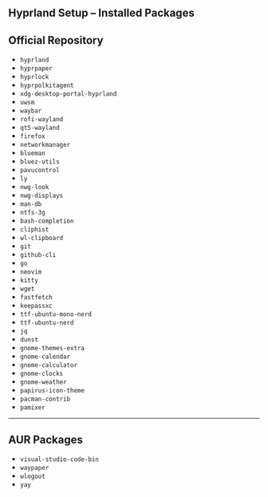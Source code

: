 ## Hyprland Setup – Installed Packages

## Official Repository
- `hyprland`
- `hyprpaper`
- `hyprlock`
- `hyprpolkitagent`
- `xdg-desktop-portal-hyprland`
- `uwsm`
- `waybar`
- `rofi-wayland`
- `qt5-wayland`
- `firefox`
- `networkmanager`
- `blueman`
- `bluez-utils`
- `pavucontrol`
- `ly`
- `nwg-look`
- `nwg-displays`
- `man-db`
- `ntfs-3g`
- `bash-completion`
- `cliphist`
- `wl-clipboard`
- `git`
- `github-cli`
- `go`
- `neovim`
- `kitty`
- `wget`
- `fastfetch`
- `keepassxc`
- `ttf-ubuntu-mono-nerd`
- `ttf-ubuntu-nerd`
- `jq`
- `dunst`
- `gnome-themes-extra`
- `gnome-calendar`
- `gnome-calculator`
- `gnome-clocks`
- `gnome-weather`
- `papirus-icon-theme`
- `pacman-contrib`
- `pamixer`

---

## AUR Packages
- `visual-studio-code-bin`
- `waypaper`
- `wlogout`
- `yay`